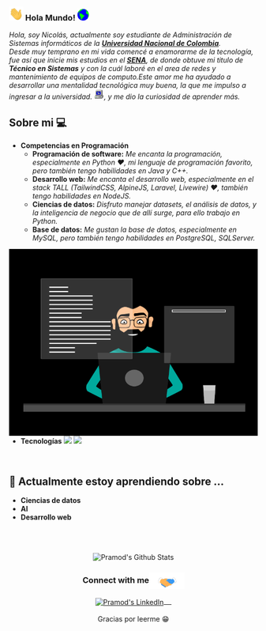 ### <img src="https://github.com/Werffios/NicolasSuarez/blob/109b2341f88f0ae92b137f9f5e5b636d28f8136d/Assets/Hi.gif" width="29px"> Hola Mundo!&nbsp;<img src="https://github.com/Werffios/NicolasSuarez/blob/109b2341f88f0ae92b137f9f5e5b636d28f8136d/Assets/Earth.gif" width="24px">
<em>Hola, soy Nicolás, actualmente soy estudiante de Administración de Sistemas informáticos de la <a href="https://unal.edu.co/"><b>Universidad Nacional de Colombia</b></a>.<br> Desde muy temprano en mi vida comencé a enamorarme de la tecnología, fue así que inicie mis estudios en el <b><a href="sena.edu.co">SENA</a></b>, de donde obtuve mi titulo de <b>Técnico en Sistemas</b> y con la cuál laboré en el area de redes y mantenimiento de equipos de computo.Este amor me ha ayudado a desarrollar una mentalidad tecnológica muy buena, la que me impulso a ingresar a la universidad. <img src="https://github.com/Werffios/NicolasSuarez/blob/109b2341f88f0ae92b137f9f5e5b636d28f8136d/Assets/PC.gif" height="20px"/>, y me dio la curiosidad de aprender más.</em>
<br>
## Sobre mi :computer:
- **Competencias en Programación**
	- <b>Programación de software:</b> <em> Me encanta la programación, especialmente en Python ❤️, mi lenguaje de programación favorito, pero también tengo habilidades en Java y C++. </em> 
	- <b>Desarrollo web:</b> <em> Me encanta el desarrollo web, especialmente en el stack TALL (TailwindCSS, AlpineJS, Laravel, Livewire) ❤️, también tengo habilidades en NodeJS. </em>
	- <b>Ciencias de datos:</b> <em> Disfruto manejar datasets, el análisis de datos, y la inteligencia de negocio que de allí surge, para ello trabajo en Python. </em>
	- <b>Base de datos:</b> <em> Me gustan la base de datos, especialmente en MySQL, pero también tengo habilidades en PostgreSQL, SQLServer. </em>

<img align="right" src="https://github.com/Werffios/NicolasSuarez/blob/109b2341f88f0ae92b137f9f5e5b636d28f8136d/Assets/Developer2.gif"/>

- **Tecnologías**
<code><a href="https://www.python.org/" target="_blank"><img height="50" src="https://www.vectorlogo.zone/logos/python/python-ar21.svg"></a></code>
<code><a href="https://www.linux.org/" target="_blank"><img height="50" src="https://www.vectorlogo.zone/logos/linux/linux-ar21.svg"></a></code>
<br/>

## 🌱 Actualmente estoy aprendiendo sobre ...
- **Ciencias de datos**
- **AI**
- **Desarrollo web**
<br/>
  <br/>



<p align="center">
<img align="center" src="https://github-readme-stats.vercel.app/api?username=werffios&&show_icons=true&theme=radical" alt="Pramod's Github Stats">
</p>  

<div align="center">
  <h3 align="center">Connect with me<img align="center" src="https://github.com/Werffios/NicolasSuarez/blob/109b2341f88f0ae92b137f9f5e5b636d28f8136d/Assets/Handshake.gif" height="33px" /></h3> 
</div>
<p align="center">
 <a href="https://www.linkedin.com/in/nicolassuarezrodriguez/" target="blank">
  <img align="center" alt="Pramod's LinkedIn" width="30px" src="https://www.vectorlogo.zone/logos/linkedin/linkedin-icon.svg" /> &nbsp; &nbsp;
 </a>
  <br/>
  <br/>
  Gracias por leerme 😁<br/>
</p>
<!-- <p align="center"><img alt="Profile Hits" src="https://hits.seeyoufarm.com/api/count/incr/badge.svg?url=https%3A%2F%2Fgithub.com%2Fwerffios%2F" /></p> -->
